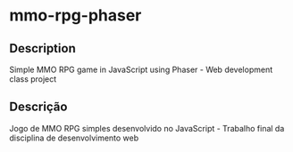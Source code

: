 # mmo-rpg-phaser

## Description 

Simple MMO RPG game in JavaScript using Phaser - Web development class project 

## Descrição

Jogo de MMO RPG simples desenvolvido no JavaScript - Trabalho final da disciplina de desenvolvimento web

